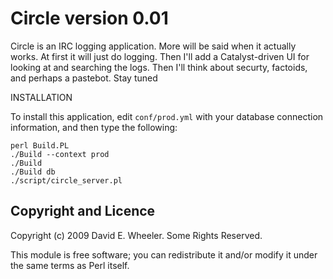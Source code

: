 Circle version 0.01
===================

Circle is an IRC logging application. More will be said when it actually
works. At first it will just do logging. Then I'll add a Catalyst-driven UI
for looking at and searching the logs. Then I'll think about securty,
factoids, and perhaps a pastebot. Stay tuned

INSTALLATION

To install this application, edit `conf/prod.yml` with your database connection
information, and then type the following:

    perl Build.PL
    ./Build --context prod
    ./Build
    ./Build db
    ./script/circle_server.pl

Copyright and Licence
---------------------

Copyright (c) 2009 David E. Wheeler. Some Rights Reserved.

This module is free software; you can redistribute it and/or modify it under
the same terms as Perl itself.
